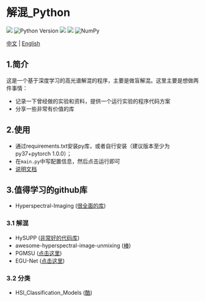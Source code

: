 # 解混_Python

![](https://img.shields.io/badge/language-python-brightgreen)
![Python Version](https://img.shields.io/badge/Python-%E2%89%A5%203.7-blue.svg)
![](https://github.com/pytorch/pytorch)
![](https://img.shields.io/badge/PyTorch-%E2%89%A5%201.0.0-red.svg)
![NumPy](https://img.shields.io/badge/NumPy-%E2%89%A5%201.21.5-orange.svg)

[中文](readme.md) | [English](readme.en.md)

## 1.简介
这是一个基于深度学习的高光谱解混的程序，主要是做盲解混。这里主要是想做两件事情：
- 记录一下曾经做的实验和资料，提供一个运行实验的程序代码方案
- 分享一些非常有价值的库

## 2.使用
- 通过requirements.txt安装py库，或者自行安装（建议版本至少为py37+pytorch 1.0.0）；
- 在`main.py`中写配置信息，然后点击运行即可
- [说明文档](_docs/unmixing_python_api.pyi)

## 3.值得学习的github库
- Hyperspectral-Imaging ([很全面的库](https://github.com/xianchaoxiu/Hyperspectral-Imaging))

### 3.1 解混
- HySUPP ([非常好的代码库](https://github.com/BehnoodRasti/HySUPP))
- awesome-hyperspectral-image-unmixing
  ([棒](https://github.com/xiuheng-wang/awesome-hyperspectral-image-unmixing))
- PGMSU ([点击这里](https://github.com/shuaikaishi/PGMSU))
- EGU-Net ([点击这里](https://github.com/danfenghong/IEEE_TNNLS_EGU-Net))

### 3.2 分类
- HSI_Classification_Models ([酷](https://github.com/Candy-CY/Hyperspectral-Image-Classification-Models))